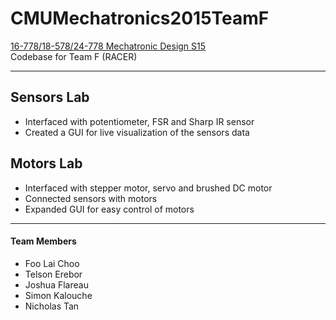 # CMUMechatronics2015TeamF

[16-778/18-578/24-778 Mechatronic Design S15](https://sites.google.com/site/cmumechatronicdesign/)  
Codebase for Team F (RACER)

---
## Sensors Lab
- Interfaced with potentiometer, FSR and Sharp IR sensor
- Created a GUI for live visualization of the sensors data

## Motors Lab
- Interfaced with stepper motor, servo and brushed DC motor
- Connected sensors with motors
- Expanded GUI for easy control of motors

---
#### Team Members
- Foo Lai Choo
- Telson Erebor
- Joshua Flareau
- Simon Kalouche
- Nicholas Tan